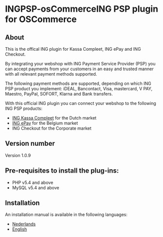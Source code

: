# INGPSP-osCommerceING PSP plugin for OSCommerce

## About
This is the offical ING plugin for Kassa Compleet, ING ePay and ING Checkout.

By integrating your webshop with ING Payment Service Provider (PSP) you can accept payments from your customers in an easy and trusted manner with all relevant payment methods supported. 

The following payment methods are supported, depending on which ING PSP product you implement: iDEAL, Bancontact, Visa, mastercard, V PAY, Maestro, PayPal, SOFORT, Klarna and Bank transfers.

With this official ING plugin you can connect your webshop to the following ING PSP products: 
- [ING Kassa Compleet](https://www.ing.nl/zakelijk/betalen/geld-ontvangen/kassa-compleet/index.html) for the Dutch market
- [ING ePay](https://www.ing.be/nl/business/daily-banking/incomingpayments/epay) for the Belgium market
- ING Checkout for the Corporate market

## Version number
Version 1.0.9

## Pre-requisites to install the plug-ins:
* PHP v5.4 and above
* MySQL v5.4 and above

## Installation
An installation manual is available in the following languages:
* [Nederlands](../../wiki/NL:-ING-PSP-installatie-handleiding-voor-osCommerce)
* [English](../../wiki/EN:-ING-PSP-installation-manual-for-osCommerce)

